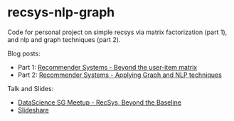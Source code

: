 # recsys-nlp-graph

Code for personal project on simple recsys via matrix factorization (part 1), and nlp and graph techniques (part 2).

Blog posts:
- Part 1: [Recommender Systems - Beyond the user-item matrix](https://eugeneyan.com/2020/01/06/recommender-systems-baseline-pytorch)
- Part 2: [Recommender Systems - Applying Graph and NLP techniques](https://eugeneyan.com/2020/01/13/recommender-systems-graph-and-nlp-pytorch)

Talk and Slides:
- [DataScience SG Meetup - RecSys, Beyond the Baseline](https://eugeneyan.com/2020/01/14/recommender-systems-beyond-the-baseline)
- [Slideshare](https://www.slideshare.net/eugeneyan/recommender-systems-beyond-the-useritem-matrix)